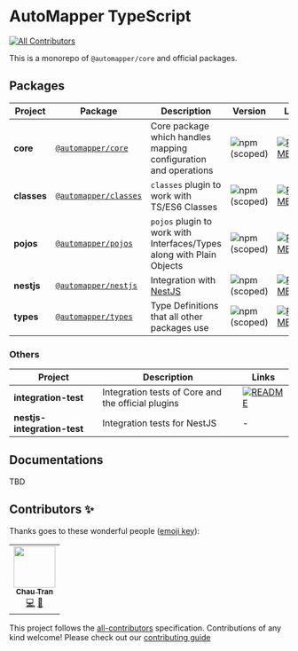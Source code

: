 # AutoMapper TypeScript

<!-- ALL-CONTRIBUTORS-BADGE:START - Do not remove or modify this section -->

[![All Contributors](https://img.shields.io/badge/all_contributors-1-orange.svg?style=flat-square)](#contributors-)

<!-- ALL-CONTRIBUTORS-BADGE:END -->

This is a monorepo of `@automapper/core` and official packages.

## Packages

| Project     | Package                                                                | Description                                                           | Version                                                           | Links                                                                                    |
| ----------- | ---------------------------------------------------------------------- | --------------------------------------------------------------------- | ----------------------------------------------------------------- | ---------------------------------------------------------------------------------------- |
| **core**    | [`@automapper/core`](https://npmjs.com/package/@automapper/core)       | Core package which handles mapping configuration and operations       | ![npm (scoped)](https://img.shields.io/npm/v/@automapper/core)    | [![README](https://img.shields.io/badge/README--green.svg)](/packages/core/README.md)    |
| **classes** | [`@automapper/classes`](https://npmjs.com/package/@automapper/classes) | `classes` plugin to work with TS/ES6 Classes                          | ![npm (scoped)](https://img.shields.io/npm/v/@automapper/classes) | [![README](https://img.shields.io/badge/README--green.svg)](/packages/classes/README.md) |
| **pojos**   | [`@automapper/pojos`](https://npmjs.com/package/@automapper/pojos)     | `pojos` plugin to work with Interfaces/Types along with Plain Objects | ![npm (scoped)](https://img.shields.io/npm/v/@automapper/pojos)   | [![README](https://img.shields.io/badge/README--green.svg)](/packages/pojos/README.md)   |
| **nestjs**  | [`@automapper/nestjs`](https://npmjs.com/package/@automapper/nestjs)   | Integration with [NestJS](https://nestjs.com)                         | ![npm (scoped)](https://img.shields.io/npm/v/@automapper/nestjs)  | [![README](https://img.shields.io/badge/README--green.svg)](/packages/nestjs/README.md)  |
| **types**   | [`@automapper/types`](https://npmjs.com/package/@automapper/types)     | Type Definitions that all other packages use                          | ![npm (scoped)](https://img.shields.io/npm/v/@automapper/types)   | [![README](https://img.shields.io/badge/README--green.svg)](/packages/types/README.md)   |

### Others

| Project                     | Description                                        | Links                                                                                             |
| --------------------------- | -------------------------------------------------- | ------------------------------------------------------------------------------------------------- |
| **integration-test**        | Integration tests of Core and the official plugins | [![README](https://img.shields.io/badge/README--green.svg)](/packages/integration-test/README.md) |
| **nestjs-integration-test** | Integration tests for NestJS                       | -                                                                                                 |

## Documentations

TBD

## Contributors ✨

Thanks goes to these wonderful people ([emoji key](https://allcontributors.org/docs/en/emoji-key)):

<!-- ALL-CONTRIBUTORS-LIST:START - Do not remove or modify this section -->
<!-- prettier-ignore-start -->
<!-- markdownlint-disable -->
<table>
  <tr>
    <td align="center"><a href="https://nartc.me/"><img src="https://avatars1.githubusercontent.com/u/25516557?v=4?s=75" width="75px;" alt=""/><br /><sub><b>Chau Tran</b></sub></a><br /><a href="https://github.com/nartc/mapper/commits?author=nartc" title="Code">💻</a> <a href="#ideas-nartc" title="Ideas, Planning, & Feedback">🤔</a></td>
  </tr>
</table>

<!-- markdownlint-restore -->
<!-- prettier-ignore-end -->

<!-- ALL-CONTRIBUTORS-LIST:END -->

This project follows the [all-contributors](https://github.com/all-contributors/all-contributors) specification.
Contributions of any kind welcome! Please check out our [contributing guide](CONTRIBUTING.MD)

